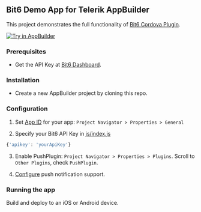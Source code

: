 Bit6 Demo App for Telerik AppBuilder
------------------------------------
This project demonstrates the full functionality of [Bit6 Cordova Plugin](https://github.com/bit6/bit6-cordova).

<a href="https://platform.telerik.com/#appbuilder/clone/https%3A%2F%2Fgithub.com%2Fbit6%2FBit6-DemoApp.git" target="_blank"><img src="http://docs.telerik.com/platform/appbuilder/sample-apps/images/try-in-appbuilder.png" alt="Try in AppBuilder" title="Try in AppBuilder" /></a>

### Prerequisites
* Get the API Key at [Bit6 Dashboard](https://dashboard.bit6.com).

### Installation
* Create a new AppBuilder project by cloning this repo.

### Configuration
1. Set [App ID](http://docs.telerik.com/platform/appbuilder/code-signing-your-app/code-sign-glossary#application-identifier) for your app: `Project Navigator > Properties > General`

2. Specify your Bit6 API Key in [js/index.js](js/index.js#L19)
  ```js
  {'apikey': 'yourApiKey'}
  ```

3. Enable PushPlugin: `Project Navigator > Properties > Plugins`. Scroll to `Other Plugins`, check `PushPlugin`.

4. [Configure](https://github.com/bit6/bit6-cordova#push-notifications) push notification support.

### Running the app
Build and deploy to an iOS or Android device.
